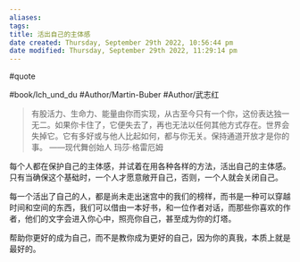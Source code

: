 ```yaml
---
aliases: 
tags: 
title: 活出自己的主体感
date created: Thursday, September 29th 2022, 10:56:44 pm
date modified: Thursday, September 29th 2022, 11:29:14 pm
---
```

#quote 

#book/Ich_und_du
#Author/Martin-Buber
#Author/武志红

>有股活力、生命力、能量由你而实现，从古至今只有一个你，这份表达独一无二。如果你卡住了，它便失去了，再也无法以任何其他方式存在。世界会失掉它。它有多好或与他人比起如何，都与你无关。保持通道开放才是你的事。
>——现代舞创始人 玛莎·格雷厄姆 

每个人都在保护自己的主体感，并试着在用各种各样的方法，活出自己的主体感。只有当确保这个基础时，一个人才愿意敞开自己，否则，一个人就会关闭自己。

每一个活出了自己的人，都是尚未走出迷宫中的我们的榜样，而书是一种可以穿越时间和空间的东西，我们可以借由一本好书，和一位作者对话，而那些你喜欢的作者，他们的文字会进入你心中，照亮你自己，甚至成为你的灯塔。

帮助你更好的成为自己，而不是教你成为更好的自己，因为你的真我，本质上就是最好的。

